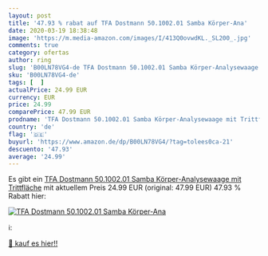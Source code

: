 ```yaml
---
layout: post
title: '47.93 % rabat auf TFA Dostmann 50.1002.01 Samba Körper-Ana'
date: 2020-03-19 18:38:48
image: 'https://m.media-amazon.com/images/I/413Q0ovwdKL._SL200_.jpg'
comments: true
category: ofertas
author: ring
slug: 'B00LN78VG4-de TFA Dostmann 50.1002.01 Samba Körper-Analysewaage mit...'
sku: 'B00LN78VG4-de'
tags: [  ]
actualPrice: 24.99 EUR
currency: EUR
price: 24.99
comparePrice: 47.99 EUR
prodname: 'TFA Dostmann 50.1002.01 Samba Körper-Analysewaage mit Trittfläche'
country: 'de'
flag: '🇩🇪'
buyurl: 'https://www.amazon.de/dp/B00LN78VG4/?tag=tolees0ca-21'
descuento: '47.93'
average: '24.99'
---
```


Es gibt ein [TFA Dostmann 50.1002.01 Samba Körper-Analysewaage mit Trittfläche](https://www.amazon.de/dp/B00LN78VG4/?tag=tolees0ca-21) mit aktuellem Preis 24.99 EUR (original: 47.99 EUR) 47.93 % Rabatt hier:

[![TFA Dostmann 50.1002.01 Samba Körper-Ana](https://m.media-amazon.com/images/I/413Q0ovwdKL._SL200_.jpg)](https://www.amazon.de/dp/B00LN78VG4/?tag=tolees0ca-21)

ℹ️:


[🛒 kauf es hier!!](https://www.amazon.de/dp/B00LN78VG4/?tag=tolees0ca-21)
